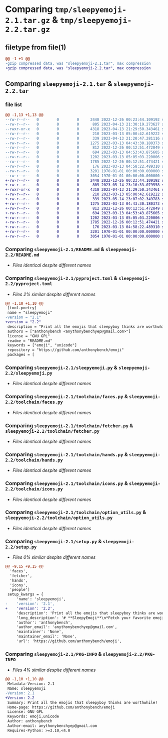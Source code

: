 # Comparing `tmp/sleepyemoji-2.1.tar.gz` & `tmp/sleepyemoji-2.2.tar.gz`

## filetype from file(1)

```diff
@@ -1 +1 @@
-gzip compressed data, was "sleepyemoji-2.1.tar", max compression
+gzip compressed data, was "sleepyemoji-2.2.tar", max compression
```

## Comparing `sleepyemoji-2.1.tar` & `sleepyemoji-2.2.tar`

### file list

```diff
@@ -1,13 +1,13 @@
--rw-r--r--   0        0        0     2448 2022-12-26 00:23:44.109192 sleepyemoji-2.1/README.md
--rw-r--r--   0        0        0      805 2023-04-13 21:30:19.273627 sleepyemoji-2.1/pyproject.toml
--rwxr-xr-x   0        0        0     4318 2023-04-13 21:29:50.343461 sleepyemoji-2.1/sleepyemoji.py
--rw-r--r--   0        0        0      210 2023-03-13 05:00:42.619222 sleepyemoji-2.1/toolchain/animals.py
--rw-r--r--   0        0        0      339 2023-04-13 21:20:47.281116 sleepyemoji-2.1/toolchain/combos.py
--rw-r--r--   0        0        0     1275 2023-03-13 04:43:30.180373 sleepyemoji-2.1/toolchain/faces.py
--rw-r--r--   0        0        0      812 2022-12-26 00:12:51.472849 sleepyemoji-2.1/toolchain/fetcher.py
--rw-r--r--   0        0        0      694 2023-03-13 04:53:43.875605 sleepyemoji-2.1/toolchain/hands.py
--rw-r--r--   0        0        0     1202 2023-03-13 05:05:03.220006 sleepyemoji-2.1/toolchain/icons.py
--rw-r--r--   0        0        0     1785 2022-12-26 00:12:51.474421 sleepyemoji-2.1/toolchain/option_utils.py
--rw-r--r--   0        0        0      176 2023-03-13 04:58:22.489310 sleepyemoji-2.1/toolchain/people.py
--rw-r--r--   0        0        0     3201 1970-01-01 00:00:00.000000 sleepyemoji-2.1/setup.py
--rw-r--r--   0        0        0     3054 1970-01-01 00:00:00.000000 sleepyemoji-2.1/PKG-INFO
+-rw-r--r--   0        0        0     2448 2022-12-26 00:23:44.109192 sleepyemoji-2.2/README.md
+-rw-r--r--   0        0        0      805 2023-05-14 23:10:33.079558 sleepyemoji-2.2/pyproject.toml
+-rwxr-xr-x   0        0        0     4318 2023-04-13 21:29:50.343461 sleepyemoji-2.2/sleepyemoji.py
+-rw-r--r--   0        0        0      210 2023-03-13 05:00:42.619222 sleepyemoji-2.2/toolchain/animals.py
+-rw-r--r--   0        0        0      339 2023-05-14 23:07:02.349783 sleepyemoji-2.2/toolchain/combos.py
+-rw-r--r--   0        0        0     1275 2023-03-13 04:43:30.180373 sleepyemoji-2.2/toolchain/faces.py
+-rw-r--r--   0        0        0      812 2022-12-26 00:12:51.472849 sleepyemoji-2.2/toolchain/fetcher.py
+-rw-r--r--   0        0        0      694 2023-03-13 04:53:43.875605 sleepyemoji-2.2/toolchain/hands.py
+-rw-r--r--   0        0        0     1202 2023-03-13 05:05:03.220006 sleepyemoji-2.2/toolchain/icons.py
+-rw-r--r--   0        0        0     1785 2022-12-26 00:12:51.474421 sleepyemoji-2.2/toolchain/option_utils.py
+-rw-r--r--   0        0        0      176 2023-03-13 04:58:22.489310 sleepyemoji-2.2/toolchain/people.py
+-rw-r--r--   0        0        0     3201 1970-01-01 00:00:00.000000 sleepyemoji-2.2/setup.py
+-rw-r--r--   0        0        0     3054 1970-01-01 00:00:00.000000 sleepyemoji-2.2/PKG-INFO
```

### Comparing `sleepyemoji-2.1/README.md` & `sleepyemoji-2.2/README.md`

 * *Files identical despite different names*

### Comparing `sleepyemoji-2.1/pyproject.toml` & `sleepyemoji-2.2/pyproject.toml`

 * *Files 2% similar despite different names*

```diff
@@ -1,10 +1,10 @@
 [tool.poetry]
 name = "sleepyemoji"
-version = "2.1"
+version = "2.2"
 description = "Print all the emojis that sleepyboy thinks are worthwhile!"
 authors = ["anthonybench <anythonybenchyep@gmail.com>"]
 license = "GNU GPL"
 readme = "README.md"
 keywords = ["emoji", "unicode"]
 repository = "https://github.com/anthonybench/emoji"
 packages = [
```

### Comparing `sleepyemoji-2.1/sleepyemoji.py` & `sleepyemoji-2.2/sleepyemoji.py`

 * *Files identical despite different names*

### Comparing `sleepyemoji-2.1/toolchain/faces.py` & `sleepyemoji-2.2/toolchain/faces.py`

 * *Files identical despite different names*

### Comparing `sleepyemoji-2.1/toolchain/fetcher.py` & `sleepyemoji-2.2/toolchain/fetcher.py`

 * *Files identical despite different names*

### Comparing `sleepyemoji-2.1/toolchain/hands.py` & `sleepyemoji-2.2/toolchain/hands.py`

 * *Files identical despite different names*

### Comparing `sleepyemoji-2.1/toolchain/icons.py` & `sleepyemoji-2.2/toolchain/icons.py`

 * *Files identical despite different names*

### Comparing `sleepyemoji-2.1/toolchain/option_utils.py` & `sleepyemoji-2.2/toolchain/option_utils.py`

 * *Files identical despite different names*

### Comparing `sleepyemoji-2.1/setup.py` & `sleepyemoji-2.2/setup.py`

 * *Files 0% similar despite different names*

```diff
@@ -9,15 +9,15 @@
  'faces',
  'fetcher',
  'hands',
  'icons',
  'people']
 setup_kwargs = {
     'name': 'sleepyemoji',
-    'version': '2.1',
+    'version': '2.2',
     'description': 'Print all the emojis that sleepyboy thinks are worthwhile!',
     'long_description': '# **SleepyEmoji**\n*Fetch your favorite emojis fast!*\n\n<br />\n\n## **Welcome to sleepyemoji!**\nThere\'s now a paralyzing volume of unicode characters known as "emojis", which is great for creative expression, but bad for fetching the ~%10 of emojis you ever care to use.\n\nSleepyEmoji has entered the chat!\n\n<br />\n\n### **Table of Contents** 📖\n<hr>\n\n  - **Get Started**\n  - Usage\n  - Technologies\n  - Contribute\n  - Acknowledgements\n  - License/Stats/Author\n\n<br />\n\n## **Get Started 🚀**\n<hr>\n\nTo Install:\n```sh\npip install sleepyemoji\n```\nTo update:\n```sh\npip install sleepyemoji --upgrade\n```\n\nAnd set a personal alias in your shell to run the following script:\n```python\nfrom sleepyemoji import sleepyemoji\nfrom sys import argv, exit\n\nsleepyemoji(argv[1:])\n\nexit(0)\n```\n\nThat\'s it! It will handle command line argument passthrough. \\\nThis document assumes the script alias to be `emoji`.\n\n<br />\n\n## **Usage ⚙**\n<hr>\n\nAfter setting up the tool, run `emoji [-h|--help]` to display this message:\n```txt\nThis tool prints emojis of one or more catgories, each defined in their own file.\nEmojis are given along with their unicode value, discord shorthand, and ios descriptor.\n\nFor the official emoji index:\n  https://unicode.org/emoji/charts/full-emoji-list.html\n\n\nProvide 1 or more options of various emoji categories, or simply request all of them.\n--------------\nAll:\n  ./main.py [-C|--complete]\nCategories:\n  /main.py [*flags]\n    [-A|--animals]\n    [-F|--faces]\n    [-H|--hands]\n    [-I|--icons]\n    [-P|--people]\n    [--combos|--combinations]\nExample:\n  ./main.py -A -H\nInfo:\n  ./main.py [-h|--help]\n--------------\n```\n\n<br />\n\n## **Technologies 🧰**\n<hr>\n\n  - Just vanilla Python3 🙂\n\n<br />\n\n## **Contribute 🤝**\n<hr>\n\nThis tool is kept in **Envi**, where emoji data is added in `emojis/toolchain` in the corresponding folders. This repository is private, thus the user must appreciate my favorite emojis, mwahahaha!\n\nRemember to pull before you push!\n\n<br />\n\n## **Acknowledgements 💙**\n<hr>\n\nThanks to my late cat Merlin, who whispered best practices in my ear while I wrote this.\n\n<br />\n\n## **License, Stats, Author 📜**\n<hr>\n\n<img align="right" alt="example image tag" src="https://i.imgur.com/jtNwEWu.png" width="200" />\n\n<!-- badge cluster -->\n\n![PyPI - License](https://img.shields.io/pypi/l/sleepyemoji?style=plastic)\n\n<!-- / -->\nSee [License](TODO) for the full license text.\n\nThis package was authored by *Isaac Yep*.',
     'author': 'anthonybench',
     'author_email': 'anythonybenchyep@gmail.com',
     'maintainer': 'None',
     'maintainer_email': 'None',
     'url': 'https://github.com/anthonybench/emoji',
```

### Comparing `sleepyemoji-2.1/PKG-INFO` & `sleepyemoji-2.2/PKG-INFO`

 * *Files 4% similar despite different names*

```diff
@@ -1,10 +1,10 @@
 Metadata-Version: 2.1
 Name: sleepyemoji
-Version: 2.1
+Version: 2.2
 Summary: Print all the emojis that sleepyboy thinks are worthwhile!
 Home-page: https://github.com/anthonybench/emoji
 License: GNU GPL
 Keywords: emoji,unicode
 Author: anthonybench
 Author-email: anythonybenchyep@gmail.com
 Requires-Python: >=3.10,<4.0
```


